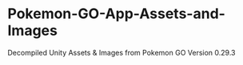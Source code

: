 # Pokemon-GO-App-Assets-and-Images
Decompiled Unity Assets &amp; Images from Pokemon GO Version 0.29.3
